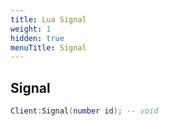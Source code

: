 ```yaml
---
title: Lua Signal
weight: 1
hidden: true
menuTitle: Signal
---
```

## Signal
```lua
Client:Signal(number id); -- void
```